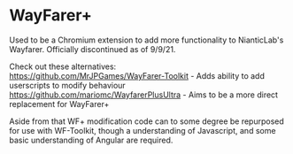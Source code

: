 # WayFarer+
Used to be a Chromium extension to add more functionality to NianticLab's Wayfarer. Officially discontinued as of 9/9/21.

Check out these alternatives:<br>
https://github.com/MrJPGames/WayFarer-Toolkit - Adds ability to add userscripts to modify behaviour<br>
https://github.com/mariomc/WayfarerPlusUltra - Aims to be a more direct replacement for WayFarer+


Aside from that WF+ modification code can to some degree be repurposed for use with WF-Toolkit, though a understanding of Javascript, and some basic understanding of Angular are required.
